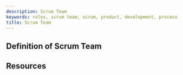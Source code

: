 ```yaml
---
description: Scrum Team
keywords: roles, scrum team, scrum, product, development, process
title: Scrum Team
---
```


## Definition of Scrum Team

## Resources
